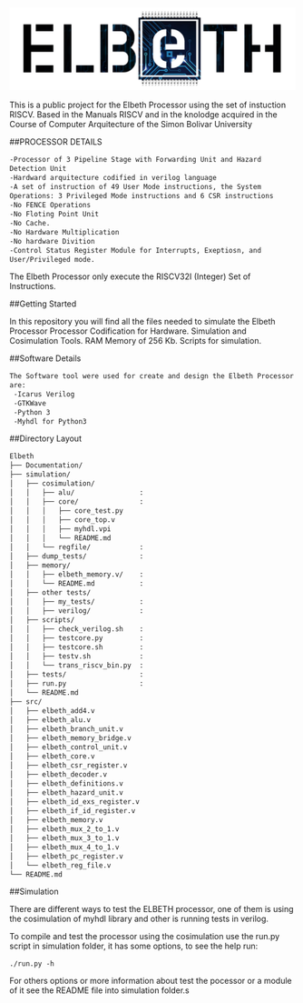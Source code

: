 ![logo](Documentation/logo/elbeth.jpg)

This is a public project for the Elbeth Processor using the set of instuction RISCV.
Based in the Manuals RISCV and in the knolodge acquired in the Course of Computer Arquitecture of the Simon Bolivar University

##PROCESSOR DETAILS 
	
	-Processor of 3 Pipeline Stage with Forwarding Unit and Hazard Detection Unit
	-Hardward arquitecture codified in verilog language
	-A set of instruction of 49 User Mode instructions, the System Operations: 3 Privileged Mode instructions and 6 CSR instructions
	-No FENCE Operations 
	-No Floting Point Unit
	-No Cache.
	-No Hardware Multiplication 
	-No hardware Divition
	-Control Status Register Module for Interrupts, Exeptiosn, and User/Privileged mode.

The Elbeth Processor only execute the RISCV32I (Integer) Set of Instructions.

##Getting Started

In this repository you will find all the files needed to simulate the Elbeth Processor
    Processor Codification for Hardware.
    Simulation and Cosimulation Tools. 
    RAM Memory of 256 Kb.
    Scripts for simulation.

##Software Details

    The Software tool were used for create and design the Elbeth Processor are:
     -Icarus Verilog
     -GTKWave
     -Python 3
     -Myhdl for Python3

##Directory Layout

```
Elbeth
├── Documentation/
├── simulation/
│   ├── cosimulation/
│   │	├── alu/				:
│   │	├── core/				:
│   │	│   ├── core_test.py
│   │   │   ├── core_top.v
│   │   │   ├── myhdl.vpi
│   │	│   └── README.md
│   │	└── regfile/			:
│   ├── dump_tests/				:
│   ├── memory/
│   │	├── elbeth_memory.v/	:
│   │	└── README.md			:
│   ├── other tests/
│   │	├── my_tests/			:
│   │	├── verilog/ 			:
│   ├── scripts/
│   │	├── check_verilog.sh 	:
│   │   ├── testcore.py 		:
│	│   ├── testcore.sh 		:
│   │   ├── testv.sh 			:
│   │   └── trans_riscv_bin.py  :
│   ├── tests/                	:
│   ├── run.py 					:
│   └── README.md
├── src/
│   ├── elbeth_add4.v
│   ├── elbeth_alu.v
│   ├── elbeth_branch_unit.v
│   ├── elbeth_memory_bridge.v
│   ├── elbeth_control_unit.v
│   ├── elbeth_core.v
│   ├── elbeth_csr_register.v
│   ├── elbeth_decoder.v
│   ├── elbeth_definitions.v
│   ├── elbeth_hazard_unit.v
│   ├── elbeth_id_exs_register.v
│   ├── elbeth_if_id_register.v
│   ├── elbeth_memory.v
│   ├── elbeth_mux_2_to_1.v
│   ├── elbeth_mux_3_to_1.v
│   ├── elbeth_mux_4_to_1.v
│   ├── elbeth_pc_register.v
│   └── elbeth_reg_file.v
└── README.md
```
##Simulation

There are different ways to test the ELBETH processor, one of them is using the cosimulation of myhdl library and other is running tests in verilog.

To compile and test the processor using the cosimulation use the run.py script in simulation folder, it has some options, to see the help run:

	./run.py -h

For others options or more information about test the pocessor or a module of it see the README file into simulation folder.s
